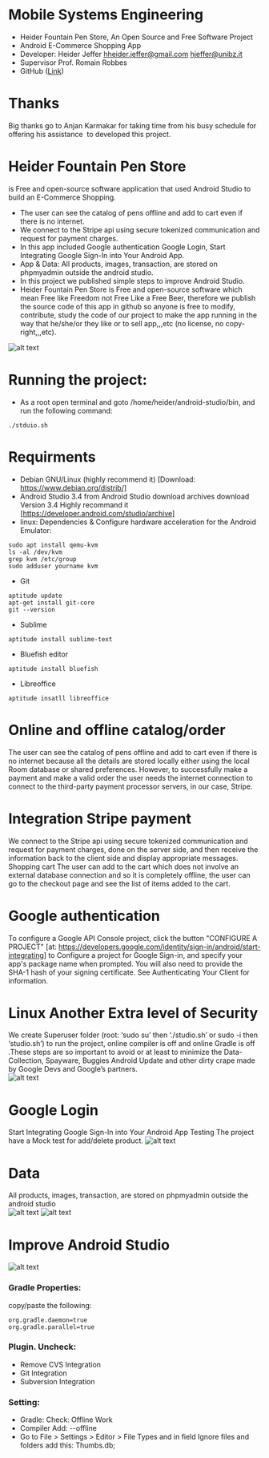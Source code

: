 # Mobile Systems Engineering
- Heider Fountain Pen Store, An Open Source and Free Software Project 
- Android E-Commerce Shopping App  
- Developer: Heider Jeffer hheider.jeffer@gmail.com hjeffer@unibz.it
- Supervisor Prof. Romain Robbes
- GitHub ([Link](https://github.com/HeiderJeffer/Heider-Fountain-Pen-Store))
# Thanks
Big thanks go to Anjan Karmakar for taking time from his busy schedule  for offering his assistance  to developed this project.
# Heider Fountain Pen Store
is  Free and open-source software application that used Android Studio to build an  E-Commerce Shopping.
- The user can see the catalog of pens offline and add to cart even if there is no internet.
- We connect to the Stripe api using secure tokenized communication and request for payment charges.
- In this app included Google authentication Google Login, Start Integrating Google Sign-In into Your Android App.
- App & Data: All products, images, transaction, are stored on phpmyadmin outside the android studio.
- In this project we published simple steps to improve Android Studio.
- Heider Fountain Pen Store is Free and open-source software which mean Free like Freedom not Free Like a Free Beer, therefore we publish the source code of this app in github so anyone is free to modify, contribute, study the code of our project to make the app running in the way that he/she/or they like or to sell app,,,etc  (no license, no copy-right,,,etc).

![alt text](https://github.com/HeiderJeffer/Project-for-Mobile-System-Engineering/blob/main/images%20%26%20staff/1.png)

# Running the project:
- As a root open terminal and goto /home/heider/android-studio/bin, and run the following command:
```
./stduio.sh
```
# Requirments
- Debian GNU/Linux (highly  recommend it) [Download: https://www.debian.org/distrib/]
- Android Studio 3.4 from Android Studio download archives download Version  3.4 Highly recommand it [https://developer.android.com/studio/archive] 
- linux: Dependencies & Configure hardware acceleration for the Android Emulator:
```
sudo apt install qemu-kvm
ls -al /dev/kvm
grep kvm /etc/group
sudo adduser yourname kvm
```
- Git
```
aptitude update
apt-get install git-core
git --version
```
- Sublime 
```
aptitude install sublime-text
```
- Bluefish editor
```
aptitude install bluefish
```
- Libreoffice
```
aptitude insatll libreoffice
```
# Online and offline catalog/order 
The user can see the catalog of pens offline and add to cart even if there is no internet because all the details are stored locally either using the local Room database or shared preferences. However, to successfully make a payment and make a valid order the user needs the internet connection to connect to the third-party payment processor servers, in our case, Stripe.

# Integration Stripe payment
We connect to the Stripe api using secure tokenized communication and request for payment charges, done on the server side, and then receive the information back to the client side and display appropriate messages.
Shopping cart The user can add to the cart which does not involve an external database connection and so it is completely offline, the user can go to the checkout page and see the list of items added to the cart.

# Google authentication
To configure a Google API Console project, click the button "CONFIGURE A PROJECT" [at: https://developers.google.com/identity/sign-in/android/start-integrating] to Configure a project for Google Sign-in, and specify your app's package name when prompted. You will also need to provide the SHA-1 hash of your signing certificate. See Authenticating Your Client for information. 

# Linux Another Extra level of Security
We create  Superuser folder (root: ‘sudo su’ then ‘./studio.sh’ or sudo -i then ‘studio.sh’) to run the project, online compiler is off and online Gradle is off .These steps are so important to avoid or at least to minimize the Data-Collection, Spayware, Buggies Android Update and other dirty crape made by Google Devs and Google’s partners.    
![alt text](https://github.com/HeiderJeffer/Project-for-Mobile-System-Engineering/blob/main/images%20%26%20staff/6.png)


# Google Login
Start Integrating Google Sign-In into Your Android App 
Testing  The project have a Mock test for add/delete product.
![alt text](https://github.com/HeiderJeffer/Project-for-Mobile-System-Engineering/blob/main/images%20%26%20staff/7.png)
# Data
All products, images, transaction, are stored on phpmyadmin outside the android studio  
![alt text](https://github.com/HeiderJeffer/Project-for-Mobile-System-Engineering/blob/main/images%20%26%20staff/4.png)
![alt text](https://github.com/HeiderJeffer/Project-for-Mobile-System-Engineering/blob/main/images%20%26%20staff/5.png)
# Improve Android Studio
![alt text](https://github.com/HeiderJeffer/Project-for-Mobile-System-Engineering/blob/main/images%20%26%20staff/8.png)
### Gradle Properties:
copy/paste the following:
```
org.gradle.daemon=true
org.gradle.parallel=true
```

### Plugin. Uncheck:
- Remove CVS Integration
- Git Integration
- Subversion Integration

### Setting:
- Gradle: Check: Offline Work
- Compiler Add: --offline
- Go to File > Settings > Editor > File Types and in field Ignore files and folders add this: Thumbs.db;
